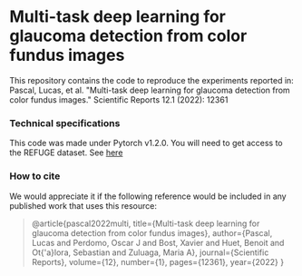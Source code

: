 # Multi-task deep learning for glaucoma detection from color fundus images

This repository contains the code to reproduce the experiments reported in:
Pascal, Lucas, et al. "Multi-task deep learning for glaucoma detection from color fundus images." Scientific Reports 12.1 (2022): 12361

### Technical specifications
This code was made under Pytorch v1.2.0.
You will need to get access to the REFUGE dataset. See [here](https://refuge.grand-challenge.org/Home2020/)

### How to cite
We would appreciate it if the following reference would be included in any published work that uses this resource:

   > @article{pascal2022multi,
  title={Multi-task deep learning for glaucoma detection from color fundus images},
  author={Pascal, Lucas and Perdomo, Oscar J and Bost, Xavier and Huet, Benoit and Ot{\'a}lora, Sebastian and Zuluaga, Maria A},
  journal={Scientific Reports},
  volume={12},
  number={1},
  pages={12361},
  year={2022}
}
